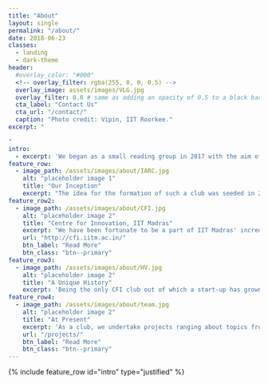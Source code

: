 ```yaml
---
title: "About"
layout: single
permalink: "/about/"
date: 2018-06-23
classes:
  - landing
  - dark-theme
header:
  #overlay_color: "#000"
  <!-- overlay_filter: rgba(255, 0, 0, 0.5) -->
  overlay_image: assets/images/VLG.jpg
  overlay_filter: 0.6 # same as adding an opacity of 0.5 to a black background
  cta_label: "Contact Us"
  cta_url: "/contact/"
  caption: "Photo credit: Vipin, IIT Roorkee."
excerpt: "

"
intro:
  - excerpt: 'We began as a small reading group in 2017 with the aim of reading and discussing recent and radical Deep Learning papers.'
feature_row:
  - image_path: /assets/images/about/IARC.jpg
    alt: "placeholder image 1"
    title: "Our Inception"
    excerpt: "The idea for the formation of such a club was seeded in 2008 when the IIT Madras team had represented India at the International Aerial Robotics Competition (IARC). CVI which competed against elite teams, from other top Universities in IARC 2009, was acknowledged as the best vision team among all the participating teams."
feature_row2:
  - image_path: /assets/images/about/CFI.jpg
    alt: "placeholder image 2"
    title: "Centre for Innovation, IIT Madras"
    excerpt: "We have been fortunate to be a part of IIT Madras' incredible student driven innovation community, spearheaded by the Centre for Innovation (CFI). CVI is one of the many clubs present in the Centre for Innovation (CFI), IIT Madras."
    url: "http://cfi.iitm.ac.in/"
    btn_label: "Read More"
    btn_class: "btn--primary"
feature_row3:
  - image_path: /assets/images/about/HV.jpg
    alt: "placeholder image 2"
    title: "A Unique History"
    excerpt: 'Being the only CFI club out of which a start-up has grown, CVI has extraordinary mentorship and motivated and committed members, who have completed Industrial Projects by ITC, The Indian Railways, VDime, Eye hospital CHECK and multiple machine learning projects.'
feature_row4:
  - image_path: /assets/images/about/team.jpg
    alt: "placeholder image 2"
    title: "At Present"
    excerpt: 'As a club, we undertake projects ranging about topics from computer vision, deep learning, reinforcement learning and natural language processing. We are actively involved in projects and conduct sessions among our college community in these areas: with the hope of impacting society with bleeding edge technology.'
    url: "/projects/"
    btn_label: "Read More"
    btn_class: "btn--primary"
---
```


 {% include feature_row id="intro" type="justified" %}

<!-- {% include feature_row type="center" %} -->
<!-- 
{% include feature_row id="feature_row2" type="center" %}

{% include feature_row id="feature_row3" type="center" %}

 {% include feature_row id="feature_row4" type="center" %}
 -->